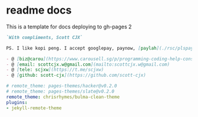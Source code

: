 # readme docs

This is a template for docs deploying to gh-pages 2

<!-- MARKDOWN-AUTO-DOCS:START (CODE:src=./docs/template-header.md) -->
<!-- The below code snippet is automatically added from ./docs/template-header.md -->
```md
`With compliments, Scott CJX`

PS. I like kopi peng. I accept googlepay, paynow, [paylah](./rsc/plspaylahme.jpg)

- @ [biz@carou](https://www.carousell.sg/p/programming-coding-help-consultation-1196819850/)
- @ [email: scottcjx.w@gmail.com](mailto:scottcjx.w@gmail.com)
- @ [tele: scjxw](https://t.me/scjxw)
- @ [github: scott-cjx](https://github.com/scott-cjx)
```
<!-- MARKDOWN-AUTO-DOCS:END -->

<!-- MARKDOWN-AUTO-DOCS:START (CODE:src=./docs/_config.yml) -->
<!-- The below code snippet is automatically added from ./docs/_config.yml -->
```yml
# remote_theme: pages-themes/hacker@v0.2.0
# remote_theme: pages-themes/slate@v0.2.0
remote_theme: chrisrhymes/bulma-clean-theme
plugins:
- jekyll-remote-theme
```
<!-- MARKDOWN-AUTO-DOCS:END -->
